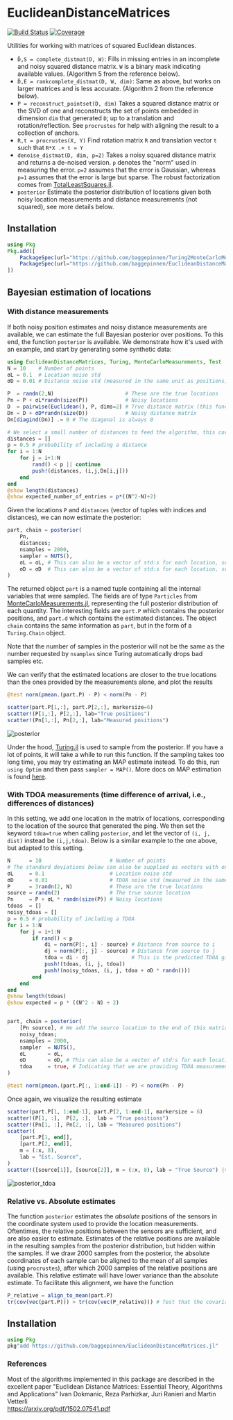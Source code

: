 # EuclideanDistanceMatrices

[![Build Status](https://github.com/baggepinnen/EuclideanDistanceMatrices.jl/workflows/CI/badge.svg)](https://github.com/baggepinnen/EuclideanDistanceMatrices.jl/actions)
[![Coverage](https://codecov.io/gh/baggepinnen/EuclideanDistanceMatrices.jl/branch/master/graph/badge.svg)](https://codecov.io/gh/baggepinnen/EuclideanDistanceMatrices.jl)

Utilities for working with matrices of squared Euclidean distances.

- `D̃,S = complete_distmat(D, W)`: Fills in missing entries in an incomplete and noisy squared distance matrix. `W` is a binary mask indicating available values. (Algorithm 5 from the reference below).
- `D̃,E = rankcomplete_distmat(D, W, dim)`: Same as above, but works on larger matrices and is less accurate. (Algorithm 2 from the reference below).
- `P = reconstruct_pointset(D, dim)` Takes a squared distance matrix or the SVD of one and reconstructs the set of points embedded in dimension `dim` that generated `D`; up to a translation and rotation/reflection. See `procrustes` for help with aligning the result to a collection of anchors.
- `R,t = procrustes(X, Y)` Find rotation matrix `R` and translation vector `t` such that `R*X .+ t ≈ Y`
- `denoise_distmat(D, dim, p=2)` Takes a noisy squared distance matrix and returns a de-noised version. `p` denotes the "norm" used in measuring the error. `p=2` assumes that the error is Gaussian, whereas `p=1` assumes that the error is large but sparse. The robust factorization comes from [TotalLeastSquares.jl](https://github.com/baggepinnen/TotalLeastSquares.jl/).
- `posterior` Estimate the posterior distribution of locations given both noisy location measurements and distance measurements (not squared), see more details below.

## Installation
```julia
using Pkg
Pkg.add([
    PackageSpec(url="https://github.com/baggepinnen/Turing2MonteCarloMeasurements.jl")
    PackageSpec(url="https://github.com/baggepinnen/EuclideanDistanceMatrices.jl")
])
```

## Bayesian estimation of locations
### With distance measurements
If both noisy position estimates and noisy distance measurements are available, we can estimate the full Bayesian posterior over positions. To this end, the function `posterior` is available. We demonstrate how it's used with an example, and start by generating some synthetic data:
```julia
using EuclideanDistanceMatrices, Turing, MonteCarloMeasurements, Test
N = 10    # Number of points
σL = 0.1  # Location noise std
σD = 0.01 # Distance noise std (measured in the same unit as positions)

P  = randn(2,N)                       # These are the true locations
Pn = P + σL*randn(size(P))            # Noisy locations
D  = pairwise(Euclidean(), P, dims=2) # True distance matrix (this function exoects distances, not squared distances).
Dn = D + σD*randn(size(D))            # Noisy distance matrix
Dn[diagind(Dn)] .= 0 # The diagonal is always 0

# We select a small number of distances to feed the algorithm, this corresponds to only some distances between points being measured
distances = []
p = 0.5 # probability of including a distance
for i = 1:N
    for j = i+1:N
        rand() < p || continue
        push!(distances, (i,j,Dn[i,j]))
    end
end
@show length(distances)
@show expected_number_of_entries = p*((N^2-N)÷2)
```

Given the locations `P` and `distances` (vector of tuples with indices and distances), we can now estimate the posterior:
```julia
part, chain = posterior(
    Pn,
    distances;
    nsamples = 2000,
    sampler = NUTS(),
    σL = σL, # This can also be a vector of std:s for each location, see ?MvNormal for alternatives
    σD = σD  # This can also be a vector of std:s for each location, see ?MvNormal for alternatives
)
```
The returned object `part` is a named tuple containing all the internal variables that were sampled. The fields are of type `Particles` from [MonteCarloMeasurements.jl](https://github.com/baggepinnen/MonteCarloMeasurements.jl), representing the full posterior distribution of each quantity. The interesting fields are `part.P` which contains the posterior positions, and `part.d` which contains the estimated distances. The object `chain` contains the same information as `part`, but in the form of a `Turing.Chain` object.

Note that the number of samples in the posterior will not be the same as the number requested by `nsamples` since Turing automatically drops bad samples etc.


We can verify that the estimated locations are closer to the true locations than the ones provided by the measurements alone, and plot the results
```julia
@test norm(pmean.(part.P) - P) < norm(Pn - P)

scatter(part.P[1,:], part.P[2,:], markersize=6)
scatter!(P[1,:], P[2,:], lab="True positions")
scatter!(Pn[1,:], Pn[2,:], lab="Measured positions")
```
![posterior](figs/posterior.svg)



Under the hood, [Turing.jl](https://turing.ml/dev/) is used to sample from the posterior. If you have a lot of points, it will take a while to run this function. If the sampling takes too long time, you may try estimating an MAP estimate instead. To do this, run `using Optim` and then pass `sampler = MAP()`. More docs on MAP estimation is found [here](https://turing.ml/dev/docs/using-turing/guide#maximum-likelihood-and-maximum-a-posterior-estimates).


### With TDOA measurements (time difference of arrival, i.e., differences of distances)
In this setting, we add one location in the matrix of locations, corresponding to the location of the source that generated the ping.
We then set the keyword `tdoa=true` when calling `posterior`, and let the vector of `(i, j, dist)` instead be `(i,j,tdoa)`. Below is a similar example to the one above, but adapted to this setting.
```julia
N      = 10                      # Number of points
# The standard deviations below can also be supplied as vectors with one element per location
σL     = 0.1                     # Location noise std
σD     = 0.01                    # TDOA noise std (measured in the same unit as positions)
P      = 3randn(2, N)            # These are the true locations
source = randn(2)                # The true source location
Pn     = P + σL * randn(size(P)) # Noisy locations
tdoas  = []
noisy_tdoas = []
p = 0.5 # probability of including a TDOA
for i = 1:N
    for j = i+1:N
        if rand() < p
            di = norm(P[:, i] - source) # Distance from source to i
            dj = norm(P[:, j] - source) # Distance from source to j
            tdoa = di - dj              # This is the predicted TDOA given the posterior locations
            push!(tdoas, (i, j, tdoa))
            push!(noisy_tdoas, (i, j, tdoa + σD * randn()))
        end
    end
end
@show length(tdoas)
@show expected = p * ((N^2 - N) ÷ 2)


part, chain = posterior(
    [Pn source], # We add the source location to the end of this matrix
    noisy_tdoas;
    nsamples = 2000,
    sampler  = NUTS(),
    σL       = σL,
    σD       = σD, # This can also be a vector of std:s for each location, see ?MvNormal for alternatives
    tdoa     = true, # Indicating that we are providing TDOA measurements
)

@test norm(pmean.(part.P[:, 1:end-1]) - P) < norm(Pn - P)
```
Once again, we visualize the resulting estimate
```julia
scatter(part.P[1, 1:end-1], part.P[2, 1:end-1], markersize = 6)
scatter!(P[1, :],  P[2, :],  lab = "True positions")
scatter!(Pn[1, :], Pn[2, :], lab = "Measured positions")
scatter!(
    [part.P[1, end]],
    [part.P[2, end]],
    m = (:x, 8),
    lab = "Est. Source",
)
scatter!([source[1]], [source[2]], m = (:x, 8), lab = "True Source") |> display
```
![posterior_tdoa](figs/posterior_tdoa.svg)



### Relative vs. Absolute estimates
The function `posterior` estimates the *absolute* positions of the sensors in the coordinate system used to provide the location measurements. Oftentimes, the relative positions between the sensors are sufficient, and are also easier to estimate. Estimates of the relative positions are available in the resulting samples from the posterior distribution, but hidden within the samples. If we draw 2000 samples from the posterior, the absolute coordinates of each sample can be aligned to the mean of all samples (using `procrustes`), after which 2000 samples of the relative positions are available. This relative estimate will have lower variance than the absolute estimate. To facilitate this alignment, we have the function
```julia
P_relative = align_to_mean(part.P)
tr(cov(vec(part.P))) > tr(cov(vec(P_relative))) # Test that the covariance matrix is "smaller"
```



## Installation
```julia
using Pkg
pkg"add https://github.com/baggepinnen/EuclideanDistanceMatrices.jl"
```


### References
Most of the algorithms implemented in this package are described in the excellent paper
"Euclidean Distance Matrices: Essential Theory, Algorithms and Applications"
Ivan Dokmanic, Reza Parhizkar, Juri Ranieri and Martin Vetterli  
https://arxiv.org/pdf/1502.07541.pdf
